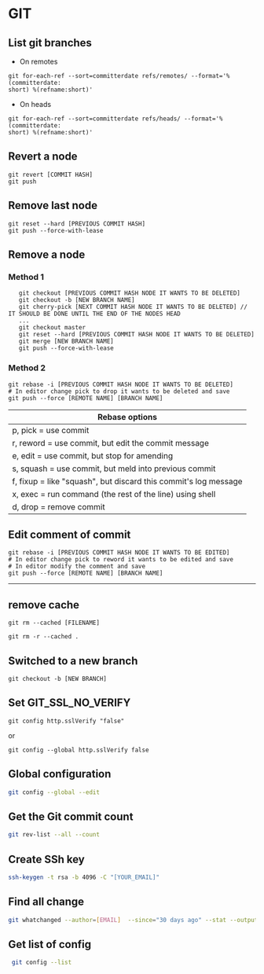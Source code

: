 # GIT

## List git branches
* On remotes
```git
git for-each-ref --sort=committerdate refs/remotes/ --format='%(committerdate:
short) %(refname:short)'
```
* On heads
```git
git for-each-ref --sort=committerdate refs/heads/ --format='%(committerdate:
short) %(refname:short)'
```

## Revert a node
```git
git revert [COMMIT HASH]
git push
```

## Remove last node
```git
git reset --hard [PREVIOUS COMMIT HASH]
git push --force-with-lease
```

## Remove a node

### Method 1

```git 
   git checkout [PREVIOUS COMMIT HASH NODE IT WANTS TO BE DELETED]
   git checkout -b [NEW BRANCH NAME]
   git cherry-pick [NEXT COMMIT HASH NODE IT WANTS TO BE DELETED] // IT SHOULD BE DONE UNTIL THE END OF THE NODES HEAD
   ...
   git checkout master
   git reset --hard [PREVIOUS COMMIT HASH NODE IT WANTS TO BE DELETED]
   git merge [NEW BRANCH NAME]
   git push --force-with-lease
```

### Method 2

```git
git rebase -i [PREVIOUS COMMIT HASH NODE IT WANTS TO BE DELETED]
# In editor change pick to drop it wants to be deleted and save
git push --force [REMOTE NAME] [BRANCH NAME]
```


| Rebase options  | 
| --- |
| p, pick = use commit |
| r, reword = use commit, but edit the commit message |
| e, edit = use commit, but stop for amending |
| s, squash = use commit, but meld into previous commit |
| f, fixup = like "squash", but discard this commit's log message |
| x, exec = run command (the rest of the line) using shell |
| d, drop = remove commit |

## Edit comment of commit
```git 
git rebase -i [PREVIOUS COMMIT HASH NODE IT WANTS TO BE EDITED]
# In editor change pick to reword it wants to be edited and save
# In editor modify the comment and save
git push --force [REMOTE NAME] [BRANCH NAME]
```
---

## remove cache
```
git rm --cached [FILENAME]
```
```
git rm -r --cached .
```
## Switched to a new branch
```
git checkout -b [NEW BRANCH]
```

## Set GIT_SSL_NO_VERIFY

```
git config http.sslVerify "false"
```
or
```
git config --global http.sslVerify false
```
## Global configuration 
```bash
git config --global --edit
```
## Get the Git commit count
```bash
git rev-list --all --count
```
## Create SSh key
```bash
ssh-keygen -t rsa -b 4096 -C "[YOUR_EMAIL]"
```
## Find all change
```bash
git whatchanged --author=[EMAIL]  --since="30 days ago" --stat --output=[FILE_NAME].txt
```
## Get list of config
```bash
 git config --list
```
